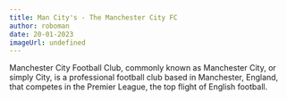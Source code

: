 ```yaml
---
title: Man City's - The Manchester City FC
author: roboman
date: 20-01-2023
imageUrl: undefined
---
```



Manchester City Football Club, commonly known as Manchester City, or simply City, is a professional football club based in Manchester, England, that competes in the Premier League, the top flight of English football.